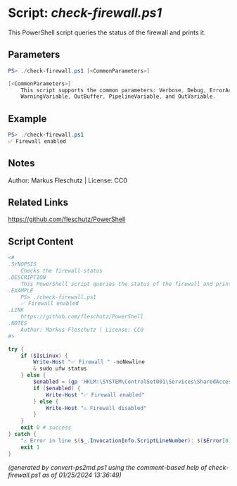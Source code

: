 Script: *check-firewall.ps1*
========================

This PowerShell script queries the status of the firewall and prints it.

Parameters
----------
```powershell
PS> ./check-firewall.ps1 [<CommonParameters>]

[<CommonParameters>]
    This script supports the common parameters: Verbose, Debug, ErrorAction, ErrorVariable, WarningAction, 
    WarningVariable, OutBuffer, PipelineVariable, and OutVariable.
```

Example
-------
```powershell
PS> ./check-firewall.ps1
✅ Firewall enabled

```

Notes
-----
Author: Markus Fleschutz | License: CC0

Related Links
-------------
https://github.com/fleschutz/PowerShell

Script Content
--------------
```powershell
<#
.SYNOPSIS
	Checks the firewall status
.DESCRIPTION
	This PowerShell script queries the status of the firewall and prints it.
.EXAMPLE
	PS> ./check-firewall.ps1
	✅ Firewall enabled
.LINK
	https://github.com/fleschutz/PowerShell
.NOTES
	Author: Markus Fleschutz | License: CC0
#>

try {
	if ($IsLinux) {
		Write-Host "✅ Firewall " -noNewline
		& sudo ufw status
	} else {
		$enabled = (gp 'HKLM:\SYSTEM\ControlSet001\Services\SharedAccess\Parameters\FirewallPolicy\DomainProfile').EnableFirewall
		if ($enabled) {
			Write-Host "✅ Firewall enabled"
		} else {
			Write-Host "⚠️ Firewall disabled"
		}
	}
	exit 0 # success
} catch {
	"⚠️ Error in line $($_.InvocationInfo.ScriptLineNumber): $($Error[0])"
	exit 1
}
```

*(generated by convert-ps2md.ps1 using the comment-based help of check-firewall.ps1 as of 01/25/2024 13:36:49)*
